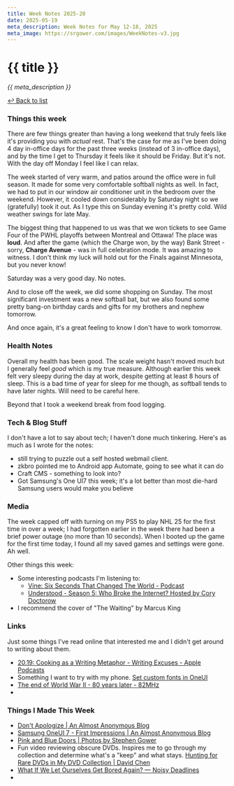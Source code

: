 ```yaml
---
title: Week Notes 2025-20
date: 2025-05-19
meta_description: Week Notes for May 12-18, 2025
meta_image: https://srgower.com/images/WeekNotes-v3.jpg
---
```


# {{ title }}


*{{ meta_description }}*

[↩ Back to list](/weeknotes/)

### Things this week 
There are few things greater than having a long weekend that truly feels like it's providing you with *actual* rest. That's the case for me as I've been doing 4 day in-office days for the past three weeks (instead of 3 in-office days), and by the time I get to Thursday it feels like it should be Friday. But it's not. With the day off Monday I feel like I can relax. 

The week started of very warm, and patios around the office were in full season. It made for some very comfortable softball nights as well. In fact, we had to put in our window air conditioner unit in the bedroom over the weekend. However, it cooled down considerably by Saturday night so we (gratefully) took it out. As I type this on Sunday evening it's pretty cold. Wild weather swings for late May. 

The biggest thing that happened to us was that we won tickets to see Game Four of the PWHL playoffs between Montreal and Ottawa! The place was **loud**. And after the game (which the Charge won, by the way) Bank Street - sorry, **Charge Avenue** - was in full celebration mode. It was amazing to witness. I don't think my luck will hold out for the Finals against Minnesota, but you never know! 

Saturday was a very good day. No notes. 

And to close off the week, we did some shopping on Sunday. The most significant investment was a new softball bat, but we also found some pretty bang-on birthday cards and gifts for my brothers and nephew tomorrow. 

And once again, it's a great feeling to know I don't have to work tomorrow. 
### Health Notes
Overall my health has been good. The scale weight hasn't moved much but I generally feel *good* which is my true measure. Although earlier this week felt very sleepy during the day at work, despite getting at least 8 hours of sleep. This is a bad time of year for sleep for me though, as softball tends to have later nights. Will need to be careful here. 

Beyond that I took a weekend break from food logging. 
### Tech & Blog Stuff 
I don't have a lot to say about tech; I haven't done much tinkering. Here's as much as I wrote for the notes: 
* still trying to puzzle out a self hosted webmail client.
* zkbro pointed me to Android app Automate, going to see what it can do
* Craft CMS - something to look into?
* Got Samsung's One UI7 this week; it's a lot better than most die-hard Samsung users would make you believe 
### Media 
The week capped off with turning on my PS5 to play NHL 25 for the first time in over a week; I had forgotten earlier in the week there had been a brief power outage (no more than 10 seconds). When I booted up the game for the first time today, I found all my saved games and settings were gone. Ah well. 

Other things this week: 
* Some interesting podcasts I'm listening to:
	* [Vine: Six Seconds That Changed The World - Podcast](https://www.globalplayer.com/podcasts/42L2tD/)
	* [Understood - Season 5: Who Broke the Internet? Hosted by Cory Doctorow](https://www.cbc.ca/listen/cbc-podcasts/1353-the-naked-emperor)
* I recommend the cover of "The Waiting" by Marcus King 

### Links 
Just some things I've read online that interested me and I didn't get around to writing about them.
- [20.19: Cooking as a Writing Metaphor - Writing Excuses - Apple Podcasts](https://podcasts.apple.com/us/podcast/20-19-cooking-as-a-writing-metaphor/id990871441?i=1000707973356)
- Something I want to try with my phone. [Set custom fonts in OneUI](https://www.reddit.com/r/oneui/comments/sjg79t/guide_to_changing_your_font/)
- [The end of World War II - 80 years later - 82MHz](https://82mhz.net/posts/2025/05/the-end-of-world-war-ii-80-years-later/)
- 
### Things I Made This Week
- [Don't Apologize | An Almost Anonymous Blog](https://lwgrs.bearblog.dev/dont-apologize/)
- [Samsung OneUI 7 - First Impressions | An Almost Anonymous Blog](https://lwgrs.bearblog.dev/samsung-oneui-7-first-impressions/)
- [Pink and Blue Doors | Photos by Stephen Gower](https://photos.srgower.com/2025/pink-and-blue-doors/)
- Fun video reviewing obscure DVDs. Inspires me to go through my collection and determine what's a "keep" and what stays. [Hunting for Rare DVDs in My DVD Collection | David Chen](https://youtu.be/5lVEb49VnxE?si=taoCfwzQvCPytz0M)
- [What If We Let Ourselves Get Bored Again? — Noisy Deadlines](https://noisydeadlines.net/what-if-we-let-ourselves-get-bored-again?pk_campaign=rss-feed)
- 

